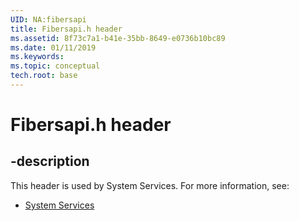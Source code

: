 ```yaml
---
UID: NA:fibersapi
title: Fibersapi.h header
ms.assetid: 8f73c7a1-b41e-35bb-8649-e0736b10bc89
ms.date: 01/11/2019
ms.keywords: 
ms.topic: conceptual
tech.root: base
---
```


# Fibersapi.h header


## -description


This header is used by System Services. For more information, see:

- [System Services](../_base/index.md)
